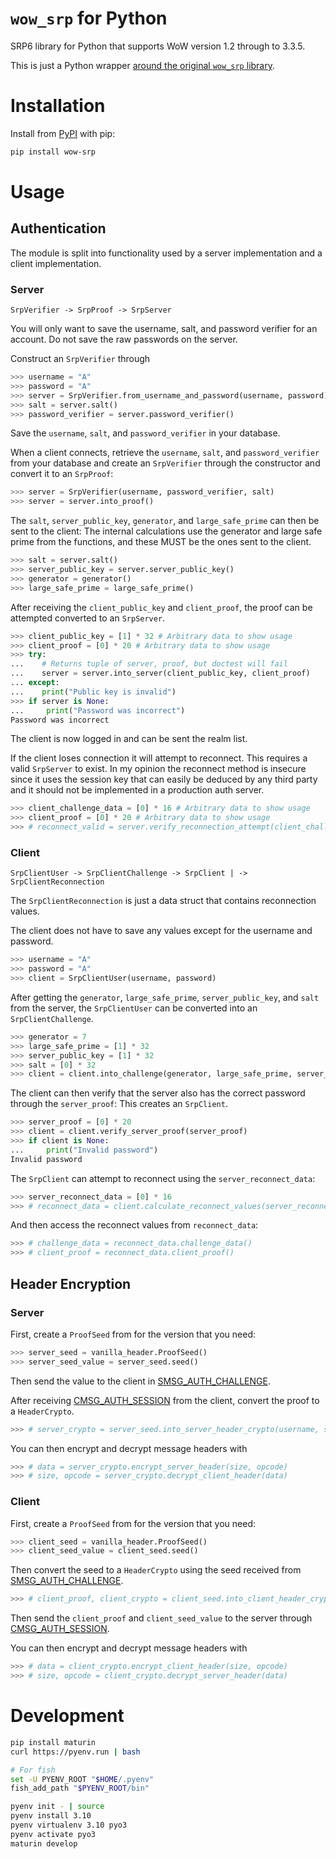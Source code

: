 # `wow_srp` for Python

SRP6 library for Python that supports WoW version 1.2 through to 3.3.5.

This is just a Python wrapper [around the original `wow_srp` library](https://github.com/gtker/wow_srp).

# Installation

Install from [PyPI](https://pypi.org/project/wow-srp/) with pip:

```bash
pip install wow-srp
```

# Usage

## Authentication

The module is split into functionality used by a server implementation and a client implementation.

### Server

```text
SrpVerifier -> SrpProof -> SrpServer
```

You will only want to save the username, salt, and password verifier for an account.
Do not save the raw passwords on the server.

Construct an `SrpVerifier` through

```python
>>> username = "A"
>>> password = "A"
>>> server = SrpVerifier.from_username_and_password(username, password)
>>> salt = server.salt()
>>> password_verifier = server.password_verifier()
```

Save the `username`, `salt`, and `password_verifier` in your database.

When a client connects, retrieve the `username`, `salt`, and `password_verifier` from your database and create
an `SrpVerifier` through the constructor and convert it to an `SrpProof`:

```python
>>> server = SrpVerifier(username, password_verifier, salt)
>>> server = server.into_proof()
```

The `salt`, `server_public_key`, `generator`, and `large_safe_prime` can then be sent to the client:
The internal calculations use the generator and large safe prime from the functions, and these MUST
be the ones sent to the client.

```python
>>> salt = server.salt()
>>> server_public_key = server.server_public_key()
>>> generator = generator()
>>> large_safe_prime = large_safe_prime()
```

After receiving the `client_public_key` and `client_proof`, the proof can be attempted converted to an `SrpServer`.

```python
>>> client_public_key = [1] * 32 # Arbitrary data to show usage
>>> client_proof = [0] * 20 # Arbitrary data to show usage
>>> try:
...    # Returns tuple of server, proof, but doctest will fail
...    server = server.into_server(client_public_key, client_proof)
... except:
...    print("Public key is invalid")
>>> if server is None:
...     print("Password was incorrect")
Password was incorrect
```

The client is now logged in and can be sent the realm list.

If the client loses connection it will attempt to reconnect.
This requires a valid `SrpServer` to exist.
In my opinion the reconnect method is insecure since it uses the session key that can easily be deduced
by any third party and it should not be implemented in a production auth server.

```python
>>> client_challenge_data = [0] * 16 # Arbitrary data to show usage
>>> client_proof = [0] * 20 # Arbitrary data to show usage
>>> # reconnect_valid = server.verify_reconnection_attempt(client_challenge_data, client_proof)
```

### Client

```text
SrpClientUser -> SrpClientChallenge -> SrpClient | -> SrpClientReconnection
```
The `SrpClientReconnection` is just a data struct that contains reconnection values.

The client does not have to save any values except for the username and password.

```python
>>> username = "A"
>>> password = "A"
>>> client = SrpClientUser(username, password)
```

After getting the `generator`, `large_safe_prime`, `server_public_key`, and `salt` from the server,
the `SrpClientUser` can be converted into an `SrpClientChallenge`.

```python
>>> generator = 7
>>> large_safe_prime = [1] * 32
>>> server_public_key = [1] * 32
>>> salt = [0] * 32
>>> client = client.into_challenge(generator, large_safe_prime, server_public_key, salt)
```

The client can then verify that the server also has the correct password through the `server_proof`:
This creates an `SrpClient`.

```python
>>> server_proof = [0] * 20
>>> client = client.verify_server_proof(server_proof)
>>> if client is None:
...     print("Invalid password")
Invalid password
```

The `SrpClient` can attempt to reconnect using the `server_reconnect_data`:

```python
>>> server_reconnect_data = [0] * 16
>>> # reconnect_data = client.calculate_reconnect_values(server_reconnect_data)
```

And then access the reconnect values from `reconnect_data`:

```python
>>> # challenge_data = reconnect_data.challenge_data()
>>> # client_proof = reconnect_data.client_proof()
```

## Header Encryption

### Server

First, create a `ProofSeed` from for the version that you need:

```python
>>> server_seed = vanilla_header.ProofSeed()
>>> server_seed_value = server_seed.seed()
```

Then send the value to the client in
[SMSG_AUTH_CHALLENGE](https://gtker.com/wow_messages/docs/smsg_auth_challenge.html).

After receiving [CMSG_AUTH_SESSION](https://gtker.com/wow_messages/docs/cmsg_auth_session.html)
from the client, convert the proof to a `HeaderCrypto`.

```python
>>> # server_crypto = server_seed.into_server_header_crypto(username, session_key, client_proof, client_seed)
```

You can then encrypt and decrypt message headers with

```python
>>> # data = server_crypto.encrypt_server_header(size, opcode)
>>> # size, opcode = server_crypto.decrypt_client_header(data)
```

### Client

First, create a `ProofSeed` from for the version that you need:

```python
>>> client_seed = vanilla_header.ProofSeed()
>>> client_seed_value = client_seed.seed()
```

Then convert the seed to a `HeaderCrypto` using the seed received from
[SMSG_AUTH_CHALLENGE](https://gtker.com/wow_messages/docs/smsg_auth_challenge.html).

```python
>>> # client_proof, client_crypto = client_seed.into_client_header_crypto(username, session_key, server_seed)
```

Then send the `client_proof` and `client_seed_value` to the server through
[CMSG_AUTH_SESSION](https://gtker.com/wow_messages/docs/cmsg_auth_session.html).

You can then encrypt and decrypt message headers with

```python
>>> # data = client_crypto.encrypt_client_header(size, opcode)
>>> # size, opcode = client_crypto.decrypt_server_header(data)
```

# Development

```bash
pip install maturin
curl https://pyenv.run | bash

# For fish
set -U PYENV_ROOT "$HOME/.pyenv"
fish_add_path "$PYENV_ROOT/bin"

pyenv init - | source
pyenv install 3.10
pyenv virtualenv 3.10 pyo3
pyenv activate pyo3
maturin develop
```
